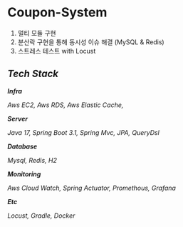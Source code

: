 # Coupon-System

1. 멀티 모듈 구현
2. 분산락 구현을 통해 동시성 이슈 해결 (MySQL & Redis)
3. 스트레스 테스트 with Locust


## ***Tech Stack***

***Infra***

*Aws EC2, Aws RDS, Aws Elastic Cache,*

***Server***

*Java 17, Spring Boot 3.1, Spring Mvc, JPA, QueryDsl*

***Database***

*Mysql, Redis, H2*

***Monitoring***

*Aws Cloud Watch, Spring Actuator, Promethous, Grafana*

***Etc***

*Locust, Gradle, Docker*
